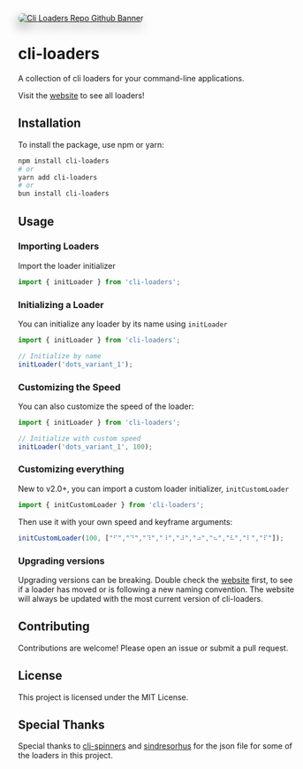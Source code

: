 <p><a href="https://cliloaders.com"><img style='border-radius: 12px;filter: drop-shadow(0px 9px 10px #888888);' src="https://repository-images.githubusercontent.com/912560031/de9f3f22-c3a1-4a4d-92f0-4042688be63c" alt="Cli Loaders Repo Github Banner" /></a></p>

# cli-loaders

A collection of cli loaders for your command-line applications.

Visit the [website](https://cliloaders.com) to see all loaders!

## Installation

To install the package, use npm or yarn:

```bash
npm install cli-loaders
# or
yarn add cli-loaders
# or
bun install cli-loaders
```

## Usage

### Importing Loaders

Import the loader initializer

```typescript
import { initLoader } from 'cli-loaders';
```

### Initializing a Loader

You can initialize any loader by its name using `initLoader`

```typescript
import { initLoader } from 'cli-loaders';

// Initialize by name
initLoader('dots_variant_1');
```

### Customizing the Speed

You can also customize the speed of the loader:

```typescript
import { initLoader } from 'cli-loaders';

// Initialize with custom speed
initLoader('dots_variant_1', 100);
```

### Customizing everything

New to v2.0+, you can import a custom loader initializer, `initCustomLoader`

```typescript
import { initCustomLoader } from 'cli-loaders';
```

Then use it with your own speed and keyframe arguments:

```typescript
initCustomLoader(100, ["⠋","⠙","⠹","⠸","⠼","⠴","⠦","⠧","⠇","⠏"]);
```

### Upgrading versions

Upgrading versions can be breaking. Double check the [website](https://cliloaders.com) first, to see if a loader has moved or is following a new naming convention. The website will always be updated with the most current version of cli-loaders.

## Contributing

Contributions are welcome! Please open an issue or submit a pull request.

## License

This project is licensed under the MIT License.

## Special Thanks

Special thanks to [cli-spinners](https://www.npmjs.com/package/cli-spinners) and [sindresorhus](https://github.com/sindresorhus) for the json file for some of the loaders in this project.

